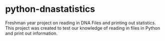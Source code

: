 # python-dnastatistics
Freshman year project on reading in DNA Files and printing out statistics. This project was created to test our knowledge of reading in files in Python and print out information.
